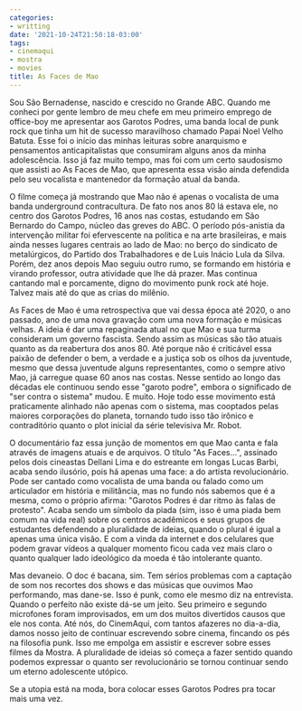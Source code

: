 ```yaml
---
categories:
- writting
date: '2021-10-24T21:50:18-03:00'
tags:
- cinemaqui
- mostra
- movies
title: As Faces de Mao
---
```


Sou São Bernadense, nascido e crescido no Grande ABC. Quando me conheci por gente lembro de meu chefe em meu primeiro emprego de office-boy me apresentar aos Garotos Podres, uma banda local de punk rock que tinha um hit de sucesso maravilhoso chamado Papai Noel Velho Batuta. Esse foi o início das minhas leituras sobre anarquismo e pensamentos anticapitalistas que consumiram alguns anos da minha adolescência. Isso já faz muito tempo, mas foi com um certo saudosismo que assisti ao As Faces de Mao, que apresenta essa visão ainda defendida pelo seu vocalista e mantenedor da formação atual da banda.

O filme começa já mostrando que Mao não é apenas o vocalista de uma banda underground contracultura. De fato nos anos 80 lá estava ele, no centro dos Garotos Podres, 16 anos nas costas, estudando em São Bernardo do Campo, núcleo das greves do ABC. O período pós-anistia da intervenção militar foi efervescente na política e na arte brasileiras, e mais ainda nesses lugares centrais ao lado de Mao: no berço do sindicato de metalúrgicos, do Partido dos Trabalhadores e de Luis Inácio Lula da Silva. Porém, dez anos depois Mao seguiu outro rumo, se formando em história e virando professor, outra atividade que lhe dá prazer. Mas continua cantando mal e porcamente, digno do movimento punk rock até hoje. Talvez mais até do que as crias do milênio.

As Faces de Mao é uma retrospectiva que vai dessa época até 2020, o ano passado, ano de uma nova gravação com uma nova formação e músicas velhas. A ideia é dar uma repaginada atual no que Mao e sua turma consideram um governo fascista. Sendo assim as músicas são tão atuais quanto as da reabertura dos anos 80. Até porque não é criticável essa paixão de defender o bem, a verdade e a justiça sob os olhos da juventude, mesmo que dessa juventude alguns representantes, como o sempre ativo Mao, já carregue quase 60 anos nas costas. Nesse sentido ao longo das décadas ele continuou sendo esse "garoto podre", embora o significado de "ser contra o sistema" mudou. E muito. Hoje todo esse movimento está praticamente alinhado não apenas com o sistema, mas cooptados pelas maiores corporações do planeta, tornando tudo isso tão irônico e contraditório quanto o plot inicial da série televisiva Mr. Robot.

O documentário faz essa junção de momentos em que Mao canta e fala através de imagens atuais e de arquivos. O título "As Faces...", assinado pelos dois cineastas Dellani Lima e do estreante em longas Lucas Barbi, acaba sendo ilusório, pois há apenas uma face: a do artista revolucionário. Pode ser cantado como vocalista de uma banda ou falado como um articulador em história e militância, mas no fundo nós sabemos que é a mesma, como o próprio afirma: "Garotos Podres é dar ritmo às falas de protesto". Acaba sendo um símbolo da piada (sim, isso é uma piada bem comum na vida real) sobre os centros acadêmicos e seus grupos de estudantes defendendo a pluralidade de ideias, quando o plural é igual a apenas uma única visão. E com a vinda da internet e dos celulares que podem gravar vídeos a qualquer momento ficou cada vez mais claro o quanto qualquer lado ideológico da moeda é tão intolerante quanto.

Mas devaneio. O doc é bacana, sim. Tem sérios problemas com a captação de som nos recortes dos shows e das músicas que ouvimos Mao performando, mas dane-se. Isso é punk, como ele mesmo diz na entrevista. Quando o perfeito não existe dá-se um jeito. Seu primeiro e segundo microfones foram improvisados, em um dos muitos divertidos causos que ele nos conta. Até nós, do CinemAqui, com tantos afazeres no dia-a-dia, damos nosso jeito de continuar escrevendo sobre cinema, fincando os pés na filosofia punk. Isso me empolga em assistir e escrever sobre esses filmes da Mostra. A pluralidade de ideias só começa a fazer sentido quando podemos expressar o quanto ser revolucionário se tornou continuar sendo um eterno adolescente utópico.

Se a utopia está na moda, bora colocar esses Garotos Podres pra tocar mais uma vez.